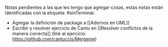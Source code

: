 Notas pendientes a las que les tengo que agregar cosas, estas notas están identificadas  con la etiqueta: #sinTerminar.

- Agregar la definición de package a [[Adornos en UML]]
- Escribir y resolver ejercicio de Cantu en [[Resolver conflictos de la manera correcta]] (link al ejercicio: https://github.com/cantuccis/Mergeme)